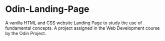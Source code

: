 # Odin-Landing-Page
A vanilla HTML and CSS website Landing Page to study the use of fundamental concepts. A project assigned in the Web Development course by the Odin Project.
